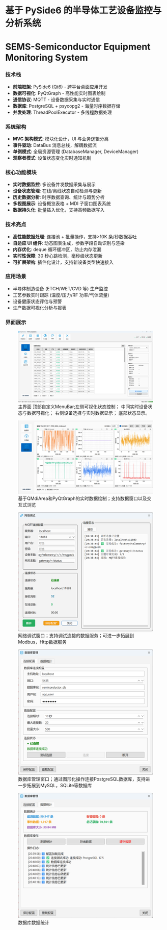 # 基于 PySide6 的半导体工艺设备监控与分析系统

# SEMS-Semiconductor Equipment Monitoring System

### 技术栈

- **前端框架**: PySide6 (Qt6) - 跨平台桌面应用开发
- **数据可视化**: PyQtGraph - 高性能实时图表绘制
- **通信协议**: MQTT - 设备数据采集与实时通信
- **数据库**: PostgreSQL + psycopg2 - 海量时序数据存储
- **并发处理**: ThreadPoolExecutor - 多线程数据处理

### 系统架构

- **MVC 架构模式**: 模块化设计，UI 与业务逻辑分离
- **事件驱动**: DataBus 消息总线，解耦数据流
- **单例模式**: 全局资源管理 (DatabaseManager, DeviceManager)
- **观察者模式**: 设备状态变化实时通知机制

### 核心功能模块

- **实时数据监控**: 多设备并发数据采集与展示
- **设备状态管理**: 在线/离线状态自动检测与更新
- **历史数据分析**: 时序数据查询、统计与趋势分析
- **多视图展示**: 设备概览表格 + MDI 子窗口图表系统
- **数据持久化**: 批量插入优化，支持高频数据写入

### 技术亮点

- **高性能数据处理**: 连接池 + 批量操作，支持>10K 条/秒数据吞吐
- **自适应 UI 组件**: 动态图表生成，参数字段自动识别与渲染
- **内存优化**: deque 循环缓冲区，防止内存泄漏
- **实时性保障**: 30 秒心跳检测，毫秒级状态更新
- **可扩展架构**: 插件化设计，支持新设备类型快速接入

### 应用场景

- 半导体制造设备 (ETCH/WET/CVD 等) 生产监控
- 工艺参数实时跟踪 (温度/压力/RF 功率/气体流量)
- 设备健康状态评估与预警
- 生产数据可视化分析与报表

### 界面展示

<figure>
  <img src="./ui_example/image.png" alt="图片描述" />
  <figcaption>主界面
  顶部自定义MenuBar;左侧可视化状态控制；
  中间实时设备状态与数据可视化；
  右侧设备选择与实时数据显示；
  底部状态显示。
 </figcaption>
</figure>
<figure>
  <img src="./ui_example/image-4.png" alt="图片描述" />
  <figcaption>基于QMdiArea和PyQtGraph的实时数据绘制；支持数据窗口以及交互式浏览</figcaption>
</figure>
<figure>
  <img src="./ui_example/image-1.png" alt="图片描述" />
  <figcaption>网络调试窗口；支持调试连接的数据服务；可进一步拓展到Modbus，Http数据服务</figcaption>
</figure>
<figure>
  <img src="./ui_example/image-2.png" alt="图片描述" />
  <figcaption>数据库管理窗口；通过图形化操作连接PostgreSQL数据库，支持进一步拓展到MySQL，SQLite等数据库</figcaption>
</figure>
<figure>
  <img src="./ui_example/image-3.png" alt="图片描述" />
  <figcaption>数据库数据统计</figcaption>
</figure>
